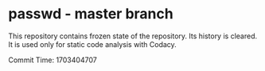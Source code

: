 # passwd - master branch

This repository contains frozen state of the repository.
Its history is cleared. It is used only for static code
analysis with Codacy.

Commit Time: 1703404707